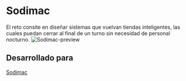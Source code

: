 # Sodimac

El reto consite en diseñar sistemas que vuelvan tiendas inteligentes, las cuales puedan cerrar al final
de un turno sin necesidad de personal nocturno. 
![Sodimac-preview]()

## Desarrollado para 
[Sodimac](http://www.sodimac.com.pe/sodimac-pe/)